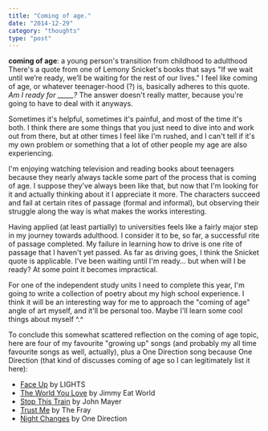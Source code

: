 ```yaml
---
title: "Coming of age."
date: "2014-12-29"
category: "thoughts"
type: "post"
---
```


**coming of age**: a young person's transition from childhood to adulthood There's a quote from one of Lemony Snicket's books that says "If we wait until we’re ready, we’ll be waiting for the rest of our lives." I feel like coming of age, or whatever teenager-hood (?) is, basically adheres to this quote. _Am I ready for \_\_\_\_\_?_ The answer doesn't really matter, because you're going to have to deal with it anyways.

Sometimes it's helpful, sometimes it's painful, and most of the time it's both. I think there are some things that you just need to dive into and work out from there, but at other times I feel like I'm rushed, and I can't tell if it's my own problem or something that a lot of other people my age are also experiencing.

I'm enjoying watching television and reading books about teenagers because they nearly always tackle some part of the process that is coming of age. I suppose they've always been like that, but now that I'm looking for it and actually thinking about it I appreciate it more. The characters succeed and fail at certain rites of passage (formal and informal), but observing their struggle along the way is what makes the works interesting.

Having applied (at least partially) to universities feels like a fairly major step in my journey towards adulthood. I consider it to be, so far, a successful rite of passage completed. My failure in learning how to drive is one rite of passage that I haven't yet passed. As far as driving goes, I think the Snicket quote is applicable. I've been waiting until I'm ready... but when will I be ready? At some point it becomes impractical.

For one of the independent study units I need to complete this year, I'm going to write a collection of poetry about my high school experience. I think it will be an interesting way for me to approach the "coming of age" angle of art myself, and it'll be personal too. Maybe I'll learn some cool things about myself ^.^

To conclude this somewhat scattered reflection on the coming of age topic, here are four of my favourite "growing up" songs (and probably my all time favourite songs as well, actually), plus a One Direction song because One Direction (that kind of discusses coming of age so I can legitimately list it here):

- [Face Up](https://www.youtube.com/watch?v=dtgMSidl1zU) by LIGHTS
- [The World You Love](https://www.youtube.com/watch?v=URjX4Fye1Pg) by Jimmy Eat World
- [Stop This Train](https://www.youtube.com/watch?v=sHhhTtqWcOM) by John Mayer
- [Trust Me](https://www.youtube.com/watch?v=igJIABldKpk) by The Fray
- [Night Changes](https://www.youtube.com/watch?v=syFZfO_wfMQ) by One Direction
